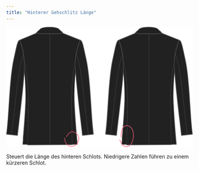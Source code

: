 ```yaml
---
title: "Hinterer Gehschlitz Länge"
---
```


![Hinterer Gehschlitz Länge](backventlength.svg)

Steuert die Länge des hinteren Schlots. Niedrigere Zahlen führen zu einem kürzeren Schlot.




